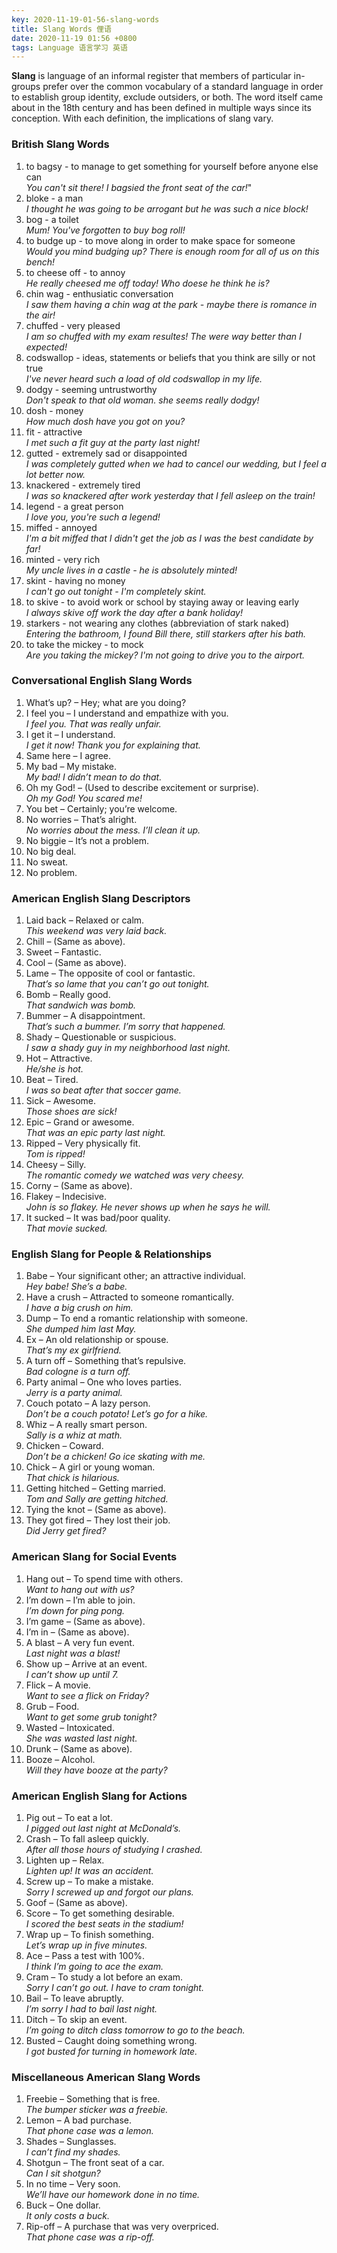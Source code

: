 ```yaml
---
key: 2020-11-19-01-56-slang-words
title: Slang Words 俚语
date: 2020-11-19 01:56 +0800
tags: Language 语言学习 英语
---
```


**Slang** is language of an informal register that members of particular in-groups prefer over the common vocabulary of a standard language in order to establish group identity, exclude outsiders, or both. The word itself came about in the 18th century and has been defined in multiple ways since its conception. With each definition, the implications of slang vary.

### British Slang Words
1. to bagsy - to manage to get something for yourself before anyone else can  
*You can't sit there! I bagsied the front seat of the car!*"
2. bloke - a man  
*I thought he was going to be arrogant but he was such a nice block!*
3. bog - a toilet  
*Mum! You've forgotten to buy bog roll!*
4. to budge up - to move along in order to make space for someone  
*Would you mind budging up? There is enough room for all of us on this bench!*
5. to cheese off - to annoy  
*He really cheesed me off today! Who doese he think he is?*
6. chin wag - enthusiatic conversation  
*I saw them having a chin wag at the park - maybe there is romance in the air!*
7. chuffed - very pleased  
*I am so chuffed with my exam resultes! The were way better than I expected!*
8. codswallop - ideas, statements or beliefs that you think are silly or not true  
*I've never heard such a load of old codswallop in my life.*
9. dodgy - seeming untrustworthy  
*Don't speak to that old woman. she seems really dodgy!*
10. dosh - money  
*How much dosh have you got on you?*
11. fit - attractive  
*I met such a fit guy at the party last night!*
12. gutted - extremely sad or disappointed  
*I was completely gutted when we had to cancel our wedding, but I feel a lot better now.*
13. knackered - extremely tired  
*I was so knackered after work yesterday that I fell asleep on the train!*
14. legend - a great person  
*I love you, you're such a legend!*
15. miffed - annoyed  
*I'm a bit miffed that I didn't get the job as I was the best candidate by far!*
16. minted - very rich  
*My uncle lives in a castle - he is absolutely minted!*
17. skint - having no money  
*I can't go out tonight - I'm completely skint.*
18. to skive - to avoid work or school by staying away or leaving early  
*I always skive off work the day after a bank holiday!*
19. starkers - not wearing any clothes (abbreviation of stark naked)  
*Entering the bathroom, I found Bill there, still starkers after his bath.*
20. to take the mickey - to mock  
*Are you taking the mickey? I'm not going to drive you to the airport.*

### Conversational English Slang Words

1. What’s up? – Hey; what are you doing?
2. I feel you – I understand and empathize with you.  
*I feel you. That was really unfair.*
3. I get it – I understand.  
*I get it now! Thank you for explaining that.*
4. Same here – I agree.
5. My bad – My mistake.  
*My bad! I didn’t mean to do that.*
6. Oh my God! – (Used to describe excitement or surprise).  
*Oh my God! You scared me!*
7. You bet – Certainly; you’re welcome.
8. No worries – That’s alright.  
*No worries about the mess. I’ll clean it up.*
9. No biggie – It’s not a problem.
10. No big deal.
11. No sweat.
12. No problem.

### American English Slang Descriptors

1. Laid back – Relaxed or calm.  
*This weekend was very laid back.*
2. Chill – (Same as above).
3. Sweet – Fantastic.
4. Cool – (Same as above).
5. Lame – The opposite of cool or fantastic.  
*That’s so lame that you can’t go out tonight.*
6. Bomb – Really good.  
*That sandwich was bomb.*
7. Bummer – A disappointment.  
*That’s such a bummer. I’m sorry that happened.*
8. Shady – Questionable or suspicious.  
*I saw a shady guy in my neighborhood last night.*
9. Hot – Attractive.  
*He/she is hot.*
10. Beat – Tired.  
*I was so beat after that soccer game.*
11. Sick – Awesome.  
*Those shoes are sick!*
12. Epic – Grand or awesome.  
*That was an epic party last night.*
13. Ripped – Very physically fit.  
*Tom is ripped!*
14. Cheesy – Silly.  
*The romantic comedy we watched was very cheesy.*
15. Corny – (Same as above).
16. Flakey – Indecisive.  
*John is so flakey. He never shows up when he says he will.*
17. It sucked – It was bad/poor quality.  
*That movie sucked.*

### English Slang for People & Relationships

1. Babe – Your significant other; an attractive individual.  
*Hey babe!* *She’s a babe.*
2. Have a crush – Attracted to someone romantically.  
*I have a big crush on him.*
3. Dump – To end a romantic relationship with someone.  
*She dumped him last May.*
4. Ex – An old relationship or spouse.  
*That’s my ex girlfriend.*
5. A turn off – Something that’s repulsive.  
*Bad cologne is a turn off.*
6. Party animal – One who loves parties.  
*Jerry is a party animal.*
7. Couch potato – A lazy person.  
*Don’t be a couch potato! Let’s go for a hike.*
8. Whiz – A really smart person.  
*Sally is a whiz at math.*
9. Chicken – Coward.  
*Don’t be a chicken! Go ice skating with me.*
10. Chick – A girl or young woman.  
*That chick is hilarious.*
11. Getting hitched – Getting married.  
*Tom and Sally are getting hitched.*
12. Tying the knot – (Same as above).
13. They got fired – They lost their job.  
*Did Jerry get fired?*

### American Slang for Social Events

1. Hang out – To spend time with others.  
*Want to hang out with us?*
2. I’m down – I’m able to join.  
*I’m down for ping pong.*
3. I’m game – (Same as above).
4. I’m in – (Same as above).
5. A blast – A very fun event.  
*Last night was a blast!*
6. Show up – Arrive at an event.  
*I can’t show up until 7.*
7. Flick – A movie.  
*Want to see a flick on Friday?*
8. Grub – Food.  
*Want to get some grub tonight?*
9. Wasted – Intoxicated.  
*She was wasted last night.*
10. Drunk – (Same as above).
11. Booze – Alcohol.  
*Will they have booze at the party?*

### American English Slang for Actions

1. Pig out – To eat a lot.  
*I pigged out last night at McDonald’s.*
2. Crash – To fall asleep quickly.  
*After all those hours of studying I crashed.*
3. Lighten up – Relax.  
*Lighten up! It was an accident.*
4. Screw up – To make a mistake.  
*Sorry I screwed up and forgot our plans.*
5. Goof – (Same as above).
6. Score – To get something desirable.  
*I scored the best seats in the stadium!*
7. Wrap up – To finish something.  
*Let’s wrap up in five minutes.*
8. Ace – Pass a test with 100%.  
*I think I’m going to ace the exam.*
9. Cram – To study a lot before an exam.  
*Sorry I can’t go out. I have to cram tonight.*
10. Bail – To leave abruptly.  
*I’m sorry I had to bail last night.*
11. Ditch – To skip an event.  
*I’m going to ditch class tomorrow to go to the beach.*
12. Busted – Caught doing something wrong.  
*I got busted for turning in homework late.*

### Miscellaneous American Slang Words

1. Freebie – Something that is free.  
*The bumper sticker was a freebie.*
2. Lemon – A bad purchase.  
*That phone case was a lemon.*
3. Shades – Sunglasses.  
*I can’t find my shades.*
4. Shotgun – The front seat of a car.  
*Can I sit shotgun?*
5. In no time – Very soon.  
*We’ll have our homework done in no time.*
6. Buck – One dollar.  
*It only costs a buck.*
7. Rip-off – A purchase that was very overpriced.  
*That phone case was a rip-off.*

<!--more-->
